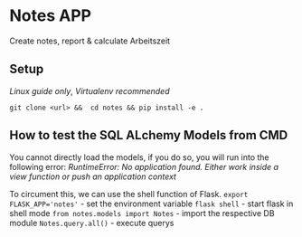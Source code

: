 # Notes APP
Create notes, report & calculate Arbeitszeit
## Setup
*Linux guide only*,
*Virtualenv recommended*

`git clone <url> && 
cd notes &&
pip install -e .`

## How to test the SQL ALchemy Models from CMD
You cannot directly load the models, if you do so, you will run into the following error:
 *RuntimeError: No application found. Either work inside a view function or push an application context*

 To circument this, we can use the shell function of Flask.
 `export FLASK_APP='notes'` - set the environment variable
 `flask shell` - start flask in shell mode
 `from notes.models import Notes` - import the respective DB module
 `Notes.query.all()` - execute querys